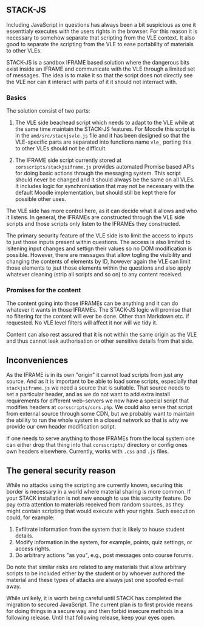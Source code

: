 ## STACK-JS

Including JavaScript in questions has always been a bit suspicious as one it
essenttialy executes with the users rights in the browser. For this reason it
is necessary to somehow separate that scripting from the VLE context. It also
good to separate the scripting from the VLE to ease portability of materials
to other VLEs.

STACK-JS is a sandbox IFRAME based solution where the dangerous bits exist
inside an IFRAME and communicate with the VLE through a limited set of
messages. The idea is to make it so that the script does not directly see
the VLE nor can it interact with parts of it it should not interract with.

### Basics

The solution consist of two parts:
 
 1. The VLE side beachead script which needs to adapt to the VLE while at
    the same time maintain the STACK-JS features. For Moodle this script
    is in the `amd/src/stackjsvle.js` file and it has been designed so
    that the VLE-specific parts are separated into functions name `vle_`
    porting this to other VLEs should not be difficult.

 2. The IFRAME side script currently stored at 
    `corsscripts/stackjsiframe.js` provides automated Promise based APIs
    for doing basic actions through the messaging system. This script 
    should never be changed and it should always be the same on all VLEs.
    It includes logic for synchronisation that may not be necessary with
    the default Moodle implementation, but should still be kept there for
    possible other uses.

The VLE side has more control here, as it can decide what it allows and
who it listens. In general, the IFRAMEs are constructed through the VLE
side scripts and those scripts only listen to the IFRAMEs they constructed.

The primary security feature of the VLE side is to limit the access to
inputs to just those inputs present within questions. The access is also
limited to lsitening input changes and settign their values so no DOM
modification is possible. However, there are messages that allow togling
the visibility and changing the contents of elements by ID, however again
the VLE can limit those elements to jsut those elements within 
the questions and also apply whatever cleaning (strip all scripts and so
on) to any content received.

### Promises for the content

The content going into those IFRAMEs can be anything and it can do
whatever it wants in those IFRAMEs. The STACK-JS logic will promise that
no filtering for the content will ever be done. Other than Markdown etc.
if requested. No VLE level filters will affect it nor will we tidy it.

Content can also rest assured that it is not within the same origin as
the VLE and thus cannot leak authorisation or other sensitive details
from that side.


## Inconveniences

As the IFRAME is in its own "origin" it cannot load scripts from just any
source. And as it is important to be able to load some scripts, especially
that `stackjsiframe.js` we need a source that is suitable. That source
needs to set a particular header, and as we do not want to add extra install
requirements for different web-servers we now have a special script that
modifies headers at `corsscripts/cors.php`. We could also serve that script
from external source through some CDN, but we probably want to maintain
the ability to run the whole system in a closed network so that is why we
provide our own header modification script.

If one needs to serve anything to those IFRAMEs from the local system one
can either drop that thing into that `corsscripts/` directory or config
ones own headers elsewhere. Currently, works with `.css` and `.js` files.


## The general security reason

While no attacks using the scripting are currently known, securing this
border is necessary in a world where material sharing is more common. If your
STACK installation is not new enough to use this security feature. Do pay
extra attention to materials received from random sources, as they might
contain scripting that would execute with your rights. Such execution could,
for example:
 
 1. Exfiltrate information from the system that is likely to house
    student details.
 2. Modify information in the system, for example, points, quiz settings, or
    access rights.
 3. Do arbitrary actions "as you", e.g., post messages onto course forums.

Do note that similar risks are related to any materials that allow arbitrary
scripts to be included either by the student or by whoever authored
the material and these types of attacks are always just one spoofed e-mail
away.

While unlikely, it is worth being careful until STACK has completed
the migration to secured JavaScript. The current plan is to first provide
means for doing things in a secure way and then forbid insecure methods
in a following release. Until that following release, keep your eyes open.
